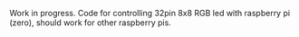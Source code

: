 Work in progress.
Code for controlling 32pin 8x8 RGB led with raspberry pi (zero), should work for other raspberry pis.
